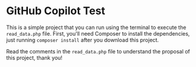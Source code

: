 # GitHub Copilot Test

This is a simple project that you can run using the terminal to execute the ```read_data.php``` file.
First, you'll need Composer to install the dependencies, just running ```composer install``` after you download this project.

Read the comments in the ```read_data.php``` file to understand the proposal of this project, thank you!

